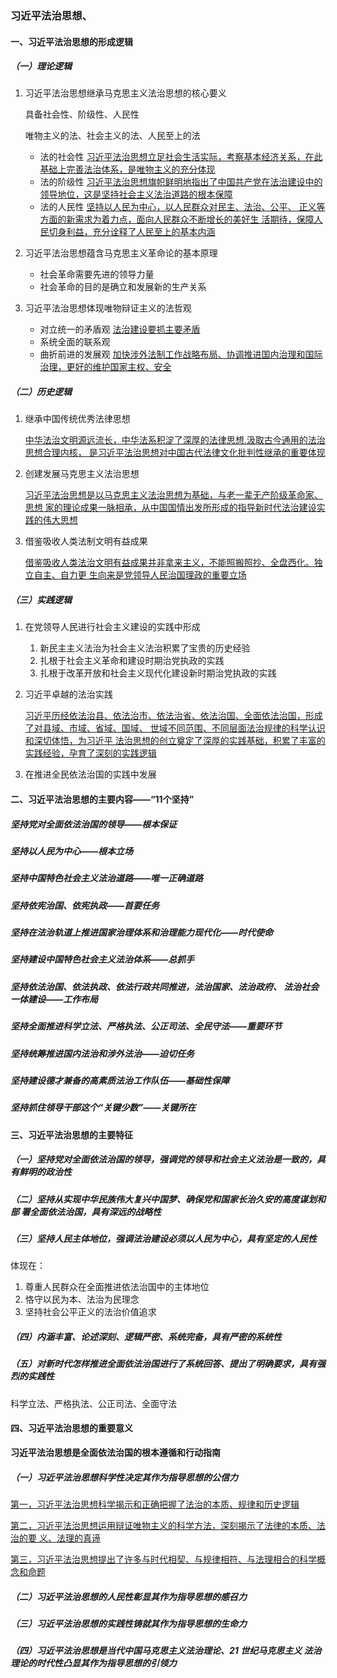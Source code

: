 ### 习近平法治思想、

#### 一、习近平法治思想的形成逻辑

##### （一）理论逻辑

1. 习近平法治思想继承马克思主义法治思想的核心要义

	具备社会性、阶级性、人民性

	唯物主义的法、社会主义的法、人民至上的法

	- 法的社会性
		<u>习近平法治思想立足社会生活实际，考察基本经济关系，在此基础上完善法治体系，是唯物主义的充分体现</u>
	- 法的阶级性
		<u>习近平法治思想旗帜鲜明地指出了中国共产党在法治建设中的领导地位，这是坚持社会主义法治道路的根本保障</u>
	- 法的人民性
		<u>坚持以人民为中心，以人民群众对民主、法治、公平、 正义等方面的新需求为着力点，面向人民群众不断增长的美好生 活期待，保障人民切身利益，充分诠释了人民至上的基本内涵</u>

2. 习近平法治思想蕴含马克思主义革命论的基本原理

	- 社会革命需要先进的领导力量
	- 社会革命的目的是确立和发展新的生产关系

3. 习近平法治思想体现唯物辩证主义的法哲观

	- 对立统一的矛盾观
		<u>法治建设要抓主要矛盾</u>
	- 系统全面的联系观
	- 曲折前进的发展观
		<u>加快涉外法制工作战略布局、协调推进国内治理和国际治理，更好的维护国家主权、安全</u>

##### （二）历史逻辑

1. 继承中国传统优秀法律思想

	<u>中华法治文明源远流长，中华法系积淀了深厚的法律思想.汲取古今通用的法治思想合理内核， 是习近平法治思想对中国古代法律文化批判性继承的重要体现</u>

2. 创建发展马克思主义法治思想

	<u>习近平法治思想是以马克思主义法治思想为基础，与老一辈无产阶级革命家、思想 家的理论成果一脉相承，从中国国情出发所形成的指导新时代法治建设实践的伟大思想</u>

3. 借鉴吸收人类法制文明有益成果

	<u>借鉴吸收人类法治文明有益成果并非拿来主义，不能照搬照抄、全盘西化。独立自主、自力更 生向来是党领导人民治国理政的重要立场</u>

##### （三）实践逻辑

1. 在党领导人民进行社会主义建设的实践中形成

	1. 新民主主义法治为社会主义法治积累了宝贵的历史经验
	2. 扎根于社会主义革命和建设时期治党执政的实践
	3. 扎根于改革开放和社会主义现代化建设新时期治党执政的实践

2. 习近平卓越的法治实践

	<u>习近平历经依法治县、依法治市、依法治省、依法治国、全面依法治国，形成了对县域、市域、省域、国域、 世域不同范围、不同层面法治规律的科学认识和深切体悟，为习近平 法治思想的创立奠定了深厚的实践基础，积累了丰富的实践经验，孕育了深刻的实践逻辑</u>

3. 在推进全民依法治国的实践中发展

#### 二、习近平法治思想的主要内容——“11个坚持”

##### 坚持党对全面依法治国的领导——根本保证

##### 坚持以人民为中心——根本立场

##### 坚持中国特色社会主义法治道路——唯一正确道路

##### 坚持依宪治国、依宪执政——首要任务

##### 坚持在法治轨道上推进国家治理体系和治理能力现代化——时代使命

##### 坚持建设中国特色社会主义法治体系——总抓手

##### 坚持依法治国、依法执政、依法行政共同推进，法治国家、法治政府、 法治社会一体建设——工作布局

##### 坚持全面推进科学立法、严格执法、公正司法、全民守法——重要环节

##### 坚持统筹推进国内法治和涉外法治——迫切任务

##### 坚持建设德才兼备的高素质法治工作队伍——基础性保障

##### 坚持抓住领导干部这个“关键少数”——关键所在

#### 三、习近平法治思想的主要特征

##### （一）坚持党对全面依法治国的领导，强调党的领导和社会主义法治是一致的，具有鲜明的政治性

##### （二）坚持从实现中华民族伟大复兴中国梦、确保党和国家长治久安的高度谋划和部 署全面依法治国，具有深远的战略性

##### （三）坚持人民主体地位，强调法治建设必须以人民为中心，具有坚定的人民性

体现在：

1. 尊重人民群众在全面推进依法治国中的主体地位
2. 恪守以民为本、法治为民理念
3. 坚持社会公平正义的法治价值追求

##### （四）内涵丰富、论述深刻、逻辑严密、系统完备，具有严密的系统性

##### （五）对新时代怎样推进全面依法治国进行了系统回答、提出了明确要求，具有强烈的实践性

科学立法、严格执法、公正司法、全面守法

#### 四、习近平法治思想的重要意义

**习近平法治思想是全面依法治国的根本遵循和行动指南**

##### （一）习近平法治思想科学性决定其作为指导思想的公信力

<u>第一，习近平法治思想科学揭示和正确把握了法治的本质、规律和历史逻辑</u>

<u>第二，习近平法治思想运用辩证唯物主义的科学方法，深刻揭示了法律的本质、法治的要 义、法理的真谛</u>

<u>第三，习近平法治思想提出了许多与时代相契、与规律相符、与法理相合的科学概念和命题</u>

##### （二）习近平法治思想的人民性彰显其作为指导思想的感召力

##### （三）习近平法治思想的实践性铸就其作为指导思想的生命力

##### （四）习近平法治思想是当代中国马克思主义法治理论、21 世纪马克思主义 法治理论的时代性凸显其作为指导思想的引领力